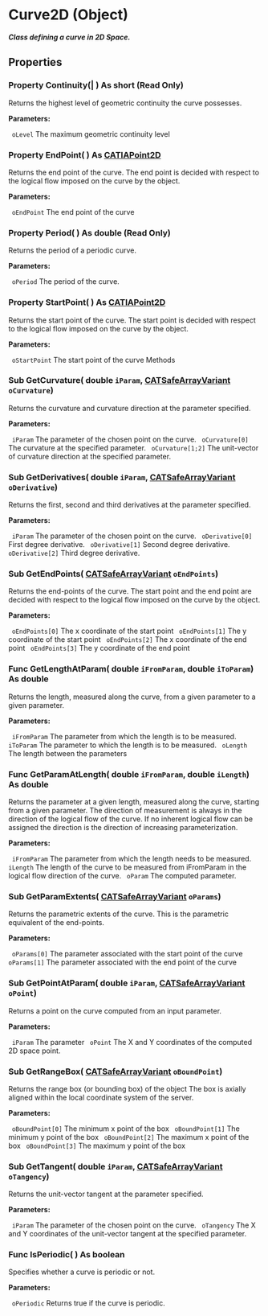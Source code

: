 # Curve2D (Object)

**_Class defining a curve in 2D Space._**

## Properties

### Property **Continuity**(| ) As short (Read Only)

   Returns the highest level of geometric continuity the curve possesses.

**Parameters:**

` oLevel`      The maximum geometric continuity level

### Property **EndPoint**( ) As [CATIAPoint2D](../SketcherInterfaces/interface_Point2D_9306.md)

   Returns the end point of the curve. The end point is decided with respect to the logical flow imposed on the curve by the object.

**Parameters:**

` oEndPoint`      The end point of the curve

### Property **Period**( ) As double (Read Only)

   Returns the period of a periodic curve.

**Parameters:**

` oPeriod`      The period of the curve.

### Property **StartPoint**( ) As [CATIAPoint2D](../SketcherInterfaces/interface_Point2D_9306.md)

   Returns the start point of the curve. The start point is decided with respect to the logical flow imposed on the curve by the object.

**Parameters:**

` oStartPoint`      The start point of the curve
Methods

### Sub **GetCurvature**( double  `iParam`,  [CATSafeArrayVariant](../System/typedef_CATSafeArrayVariant_73843.md)  `oCurvature`)

   Returns the curvature and curvature direction at the parameter specified.

**Parameters:**

` iParam`      The parameter of the chosen point on the curve.
` oCurvature[0]`      The curvature at the specified parameter.
` oCurvature[1;2]`      The unit-vector of curvature direction at the specified parameter.

### Sub **GetDerivatives**( double  `iParam`,  [CATSafeArrayVariant](../System/typedef_CATSafeArrayVariant_73843.md)  `oDerivative`)

   Returns the first, second and third derivatives at the parameter specified.

**Parameters:**

` iParam`      The parameter of the chosen point on the curve.
` oDerivative[0]`      First degree derivative.
` oDerivative[1]`      Second degree derivative.
` oDerivative[2]`      Third degree derivative.

### Sub **GetEndPoints**( [CATSafeArrayVariant](../System/typedef_CATSafeArrayVariant_73843.md)  `oEndPoints`)

   Returns the end-points of the curve. The start point and the end point are decided with respect to the logical flow imposed on the curve by the object.

**Parameters:**

` oEndPoints[0]`      The x coordinate of the start point
` oEndPoints[1]`      The y coordinate of the start point
` oEndPoints[2]`      The x coordinate of the end point
` oEndPoints[3]`      The y coordinate of the end point

### Func **GetLengthAtParam**( double  `iFromParam`,  double  `iToParam`) As double

   Returns the length, measured along the curve, from a given parameter to a given parameter.

**Parameters:**

` iFromParam`      The parameter from which the length is to be measured.
` iToParam`      The parameter to which the length is to be measured.
` oLength`      The length between the parameters

### Func **GetParamAtLength**( double  `iFromParam`,  double  `iLength`) As double

   Returns the parameter at a given length, measured along the curve, starting from a given parameter. The direction of measurement is always in the direction of the logical flow of the curve. If no inherent logical flow can be assigned the direction is the direction of increasing parameterization.

**Parameters:**

` iFromParam`      The parameter from which the length needs to be measured.
` iLength`      The length of the curve to be measured from iFromParam in the logical flow direction of the curve.
` oParam`      The computed parameter.

### Sub **GetParamExtents**( [CATSafeArrayVariant](../System/typedef_CATSafeArrayVariant_73843.md)  `oParams`)

   Returns the parametric extents of the curve. This is the parametric equivalent of the end-points.

**Parameters:**

` oParams[0]`      The parameter associated with the start point of the curve
` oParams[1]`      The parameter associated with the end point of the curve

### Sub **GetPointAtParam**( double  `iParam`,  [CATSafeArrayVariant](../System/typedef_CATSafeArrayVariant_73843.md)  `oPoint`)

   Returns a point on the curve computed from an input parameter.

**Parameters:**

` iParam`      The parameter
` oPoint`      The X and Y coordinates of the computed 2D space point.

### Sub **GetRangeBox**( [CATSafeArrayVariant](../System/typedef_CATSafeArrayVariant_73843.md)  `oBoundPoint`)

   Returns the range box (or bounding box) of the object
The box is axially aligned within the local coordinate system of the server.

**Parameters:**

` oBoundPoint[0]`      The minimum x point of the box
` oBoundPoint[1]`      The minimum y point of the box
` oBoundPoint[2]`      The maximum x point of the box
` oBoundPoint[3]`      The maximum y point of the box

### Sub **GetTangent**( double  `iParam`,  [CATSafeArrayVariant](../System/typedef_CATSafeArrayVariant_73843.md)  `oTangency`)

   Returns the unit-vector tangent at the parameter specified.

**Parameters:**

` iParam`      The parameter of the chosen point on the curve.
` oTangency`      The X and Y coordinates of the unit-vector tangent at the specified parameter.

### Func **IsPeriodic**( ) As boolean

   Specifies whether a curve is periodic or not.

**Parameters:**

` oPeriodic`      Returns true if the curve is periodic.